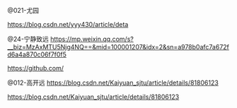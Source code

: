 
@021-尤园 

https://blog.csdn.net/yyy430/article/deta

@24-宁静致远 https://mp.weixin.qq.com/s?__biz=MzAxMTU5Njg4NQ==&mid=100001207&idx=2&sn=a978b0afc7a672fd6a4a870c06f7f0f5

https://github.com/

@012-高开远 https://blog.csdn.net/Kaiyuan_sjtu/article/details/81806123

https://blog.csdn.net/Kaiyuan_sjtu/article/details/81806123